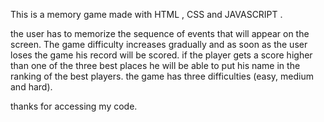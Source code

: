 This is a memory game made with HTML , CSS and JAVASCRIPT . 

the user has to memorize the sequence of events that will appear on the screen. The game difficulty increases gradually and as soon as the user loses the game his record will be scored. if the player gets a score higher than one of the three best places he will be able to put his name in the ranking of the best players. the game has three difficulties (easy, medium and hard).

thanks for accessing my code. 
